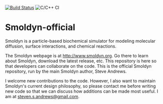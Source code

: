 [![Build Status](https://travis-ci.org/dilawar/Smoldyn-official.svg?branch=master)](https://travis-ci.org/dilawar/Smoldyn-official) ![C/C++ CI](https://github.com/ssandrews/Smoldyn-official/workflows/C/C++%20CI/badge.svg)

# Smoldyn-official

Smoldyn is a particle-based biochemical simulator for modeling molecular
diffusion, surface interactions, and chemical reactions.

The Smoldyn webpage is at http://www.smoldyn.org. Go there to learn about
Smoldyn, download the latest release, etc. This repository is here so that
developers can collaborate on the code. This is the official Smoldyn
repository, run by the main Smoldyn author, Steve Andrews.

I welcome new contributions to the code. However, I also want to maintain
Smoldyn's current design philosophy, so please contact me before writing new
code so that we can discuss how additions can be made most useful. I am at
steven.s.andrews@gmail.com.

